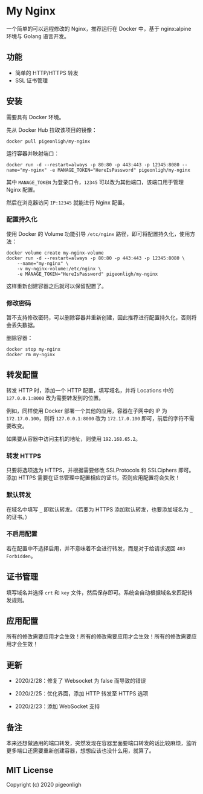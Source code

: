 # My Nginx

一个简单的可以远程修改的 Nginx，推荐运行在 Docker 中，基于 nginx:alpine 环境与 Golang 语言开发。

## 功能

- 简单的 HTTP/HTTPS 转发
- SSL 证书管理

## 安装

需要具有 Docker 环境。

先从 Docker Hub 拉取该项目的镜像：

```
docker pull pigeonligh/my-nginx
```

运行容器并映射端口：

```
docker run -d --restart=always -p 80:80 -p 443:443 -p 12345:8080 --name="my-nginx" -e MANAGE_TOKEN="HereIsPassword" pigeonligh/my-nginx
```

其中 `MANAGE_TOKEN` 为登录口令，`12345` 可以改为其他端口，该端口用于管理 Nginx 配置。

然后在浏览器访问 `IP:12345` 就能进行 Nginx 配置。

### 配置持久化

使用 Docker 的 Volume 功能引导 `/etc/nginx` 路径，即可将配置持久化，使用方法：

```
docker volume create my-nginx-volume
docker run -d --restart=always -p 80:80 -p 443:443 -p 12345:8080 \
    --name="my-nginx" \
    -v my-nginx-volume:/etc/nginx \
    -e MANAGE_TOKEN="HereIsPassword" pigeonligh/my-nginx
```

这样重新创建容器之后就可以保留配置了。

### 修改密码

暂不支持修改密码，可以删除容器并重新创建，因此推荐进行配置持久化，否则将会丢失数据。

删除容器：

```
docker stop my-nginx
docker rm my-nginx
```

## 转发配置

转发 HTTP 时，添加一个 HTTP 配置，填写域名，并将 Locations 中的 `127.0.0.1:8000` 改为需要转发到的位置。

例如，同样使用 Docker 部署一个其他的应用，容器在子网中的 IP 为 `172.17.0.100`，则将 `127.0.0.1:8000` 改为 `172.17.0.100` 即可，前后的字符不需要改变。

如果要从容器中访问主机的地址，则使用 `192.168.65.2`。

### 转发 HTTPS

只要将选项选为 HTTPS，并根据需要修改 SSLProtocols 和 SSLCiphers 即可。添加 HTTPS 需要在证书管理中配置相应的证书，否则应用配置将会失败！

### 默认转发

在域名中填写 `_` 即默认转发。（若要为 HTTPS 添加默认转发，也要添加域名为 `_` 的证书。）

### 不启用配置

若在配置中不选择启用，并不意味着不会进行转发，而是对于给请求返回 `403 Forbidden`。

## 证书管理

填写域名并选择 `crt` 和 `key` 文件，然后保存即可。系统会自动根据域名来匹配转发规则。

## 应用配置

所有的修改需要应用才会生效！所有的修改需要应用才会生效！所有的修改需要应用才会生效！

## 更新

- 2020/2/28：修复了 Websocket 为 false 而导致的错误

- 2020/2/25：优化界面，添加 HTTP 转发至 HTTPS 选项

- 2020/2/23：添加 WebSocket 支持

## 备注

本来还想做通用的端口转发，突然发现在容器里面要端口转发的话比较麻烦，监听更多端口还需要重新创建容器，想想应该也没什么用，就算了。

## MIT License

Copyright (c) 2020 pigeonligh
